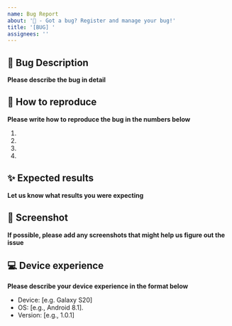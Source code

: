 ```yaml
---
name: Bug Report
about: '🐞 - Got a bug? Register and manage your bug!'
title: '[BUG] '
assignees: ''
---
```


## 🤷 Bug Description
**Please describe the bug in detail**

## 🙇 How to reproduce
**Please write how to reproduce the bug in the numbers below**

1. 
2. 
3. 
4. 

## ✨ Expected results
**Let us know what results you were expecting**

## 📸 Screenshot
**If possible, please add any screenshots that might help us figure out the issue**

## 💻 Device experience
**Please describe your device experience in the format below**
- Device: [e.g. Galaxy S20]
- OS: [e.g., Android 8.1].
- Version: [e.g., 1.0.1]